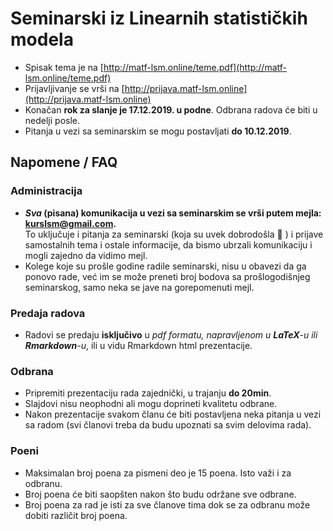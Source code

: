 # Seminarski iz Linearnih statističkih modela

* Spisak tema je na [http://matf-lsm.online/teme.pdf](http://matf-lsm.online/teme.pdf)
* Prijavljivanje se vrši na [http://prijava.matf-lsm.online](http://prijava.matf-lsm.online)
* Konačan **rok za slanje je 17.12.2019. u podne**. Odbrana radova će biti u nedelji posle.
* Pitanja u vezi sa seminarskim se mogu postavljati **do 10.12.2019**.

## Napomene / FAQ

### Administracija
* ***Sva* (pisana) komunikacija u vezi sa seminarskim se vrši putem mejla: kurslsm@gmail.com.**<br>
To uključuje i pitanja za seminarski (koja su uvek dobrodošla :slightly_smiling_face: ) i prijave samostalnih tema i ostale informacije, da bismo ubrzali komunikaciju i mogli zajedno da vidimo mejl.
* Kolege koje su prošle godine radile seminarski, nisu u obavezi da ga ponovo rade, već im se može preneti broj bodova sa prošlogodišnjeg seminarskog, samo neka se jave na gorepomenuti mejl.

### Predaja radova
* Radovi se predaju **isključivo** u *pdf formatu, napravljenom u **LaTeX**-u ili **Rmarkdown**-u*, ili u vidu Rmarkdown html prezentacije.

### Odbrana

* Pripremiti prezentaciju rada zajednički, u trajanju **do 20min**.
* Slajdovi nisu neophodni ali mogu doprineti kvalitetu odbrane.
* Nakon prezentacije svakom članu će biti postavljena neka pitanja u vezi sa radom (svi članovi treba da budu upoznati sa svim delovima rada).

### Poeni
* Maksimalan broj poena za pismeni deo je 15 poena. Isto važi i za odbranu.
* Broj poena će biti saopšten nakon što budu održane sve odbrane.
* Broj poena za rad je isti za sve članove tima dok se za odbranu može dobiti različit broj poena.
